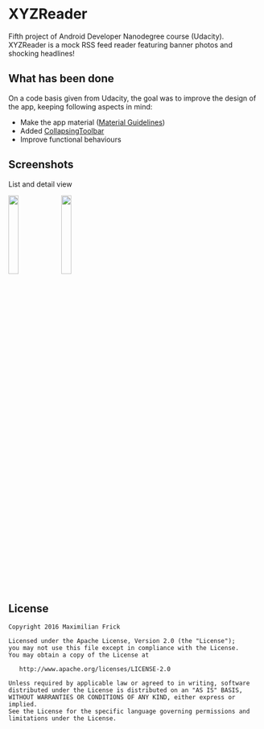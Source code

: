 # XYZReader
Fifth project of Android Developer Nanodegree course (Udacity). XYZReader is a mock RSS feed reader featuring banner photos and shocking headlines!

## What has been done
On a code basis given from Udacity, the goal was to improve the design of the app, keeping following aspects in mind:
* Make the app material ([Material Guidelines](https://material.io/guidelines/))
* Added [CollapsingToolbar](https://developer.android.com/reference/android/support/design/widget/CollapsingToolbarLayout.html)
* Improve functional behaviours

## Screenshots
List and detail view

<img width="20%" src="https://cloud.githubusercontent.com/assets/4439173/21814424/8c1982be-d759-11e6-9f17-92dc6b0db91b.png" />
<img width="20%" src="https://cloud.githubusercontent.com/assets/4439173/21814303/251cf5d2-d759-11e6-8b17-4134b60cb3b6.png" />

## License
```
Copyright 2016 Maximilian Frick

Licensed under the Apache License, Version 2.0 (the "License");
you may not use this file except in compliance with the License.
You may obtain a copy of the License at

   http://www.apache.org/licenses/LICENSE-2.0

Unless required by applicable law or agreed to in writing, software
distributed under the License is distributed on an "AS IS" BASIS,
WITHOUT WARRANTIES OR CONDITIONS OF ANY KIND, either express or implied.
See the License for the specific language governing permissions and
limitations under the License.
```
